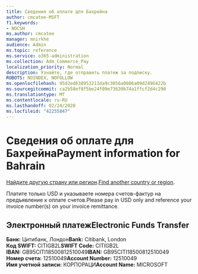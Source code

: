 ```yaml
---
title: Сведения об оплате для Бахрейна
author: cmcatee-MSFT
f1.keywords:
- NOCSH
ms.author: cmcatee
manager: mnirkhe
audience: Admin
ms.topic: reference
ms.service: o365-administration
ms.collection: Adm_Commerce_Pay
localization_priority: Normal
description: Узнайте, где отправить платеж за подписку.
ROBOTS: NOINDEX, NOFOLLOW
ms.openlocfilehash: 95d2ed638953213da9c3056a0806a09d2496422b
ms.sourcegitcommit: ca2b58ef8f5be24f09e73620b74a1ffcf2d4c290
ms.translationtype: MT
ms.contentlocale: ru-RU
ms.lasthandoff: 02/24/2020
ms.locfileid: "42255847"
---
```

# <a name="payment-information-for-bahrain"></a><span data-ttu-id="c21f2-103">Сведения об оплате для Бахрейна</span><span class="sxs-lookup"><span data-stu-id="c21f2-103">Payment information for Bahrain</span></span>

<span data-ttu-id="c21f2-104">[Найдите другую страну или регион](../billing-and-payments/pay-for-your-subscription.md).</span><span class="sxs-lookup"><span data-stu-id="c21f2-104">[Find another country or region](../billing-and-payments/pay-for-your-subscription.md).</span></span>

<span data-ttu-id="c21f2-105">Платите только USD и указываете номера счетов-фактур на предъявление к оплате счетов.</span><span class="sxs-lookup"><span data-stu-id="c21f2-105">Please pay in USD only and reference your invoice number(s) on your invoice remittance.</span></span>

## <a name="electronic-funds-transfer"></a><span data-ttu-id="c21f2-106">Электронный платеж</span><span class="sxs-lookup"><span data-stu-id="c21f2-106">Electronic Funds Transfer</span></span>

<span data-ttu-id="c21f2-107">**Банк:** Цитибанк, Лондон</span><span class="sxs-lookup"><span data-stu-id="c21f2-107">**Bank:** Citibank, London</span></span>  
<span data-ttu-id="c21f2-108">**Код SWIFT:** CITIGB2L</span><span class="sxs-lookup"><span data-stu-id="c21f2-108">**SWIFT Code:** CITIGB2L</span></span>  
<span data-ttu-id="c21f2-109">**IBAN:** GB95CITI18500812510049</span><span class="sxs-lookup"><span data-stu-id="c21f2-109">**IBAN:** GB95CITI18500812510049</span></span>  
<span data-ttu-id="c21f2-110">**Номер счета:** 12510049</span><span class="sxs-lookup"><span data-stu-id="c21f2-110">**Account Number:** 12510049</span></span>  
<span data-ttu-id="c21f2-111">**Имя учетной записи:** КОРПОРАЦИ</span><span class="sxs-lookup"><span data-stu-id="c21f2-111">**Account Name:** MICROSOFT</span></span>  